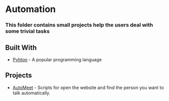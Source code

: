 # Automation

### This folder contains small projects help the users deal with some trivial tasks

## Built With

* [Pyhton](https://www.python.org) - A popular programming language

## Projects

* [AutoMeet](https://github.com/eddietseng1129/automation/tree/master/auto_reply) - Scripts for open the website and find the person you want to talk automatically.
